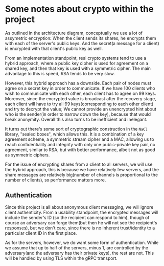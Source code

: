 # Some notes about crypto within the project

As outlined in the architecture diagram, conceptually we use a lot of assymetric encryption: When the client sends its shares,
he encrypts them with each of the server's public keys. And the secret(a message for a client) is encrypted with that client's
public key as well.

From an implementation standpoint, real crypto systems tend to use a hybrid approach, where a public key cipher is used for 
agreement on a shared key, and then that key is used with a symmetric cipher. The main advantage to this is speed, RSA tends to be
very slow. 

However, this hybrid approach has a downside. Each pair of nodes must agree on a secret key in order to communicate. If we have 100 clients who
wish to communicate with each other, each client has to agree on 99 keys. Moreover, since the encrypted value is broadcast after the recovery stage,
each client will have to try all 99 keys(corresponding to each other client) and try to decrypt the value; We cannot provide an unencrypted hint
about who is the sender(in order to narrow down the key), because that would break anonymity. Overall this also turns to be inefficient and inelegant.

It turns out there's some sort of cryptographic construction in the `NaCl` library, "sealed boxes", which allows this. It is a combination of a key
agreement scheme, a symmetric stream cipher and a MAC, allowing us to reach confidentiality and
integrity with only one public-private key pair, no agreement, similar to RSA, but with better performance, albeit not as good as
symmetric ciphers.

For the issue of encrypting shares from a client to all servers, we will use the hybrid approach, this is because we have relatively few
servers, and the share messages are relatively big(number of channels is proportional to the number of clients), so performance matters more.

## Authentication

Since this project is all about anonymous client messaging, we will ignore client authenticity.
From a usability standpoint, the encrypted messages will include the sender's ID (so the recipient can
respond to him), though of course an adversary can forge them(but then he will not see the
recipient's responses), but we don't care, since there is no inherent trust/identity to a particular client ID in the first place.

As for the servers, however, we do want some form of authentication. While we assume that up to half of the servers, minus 1, are
controlled by the adversary(and the adversary has their private keys), the rest are not. This will be handled by using TLS within
the gRPC transport. 

